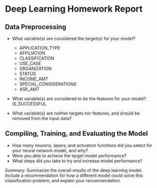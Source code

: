 # Deep Learning Homework Report

## Data Preprocessing

* What variable(s) are considered the target(s) for your model?
	* APPLICATION_TYPE
	* AFFILIATION
	* CLASSIFICATION
	* USE_CASE
	* ORGANIZATION
	* STATUS
	* INCOME_AMT
	* SPECIAL_CONSIDERATIONS
	* ASK_AMT
* What variable(s) are considered to be the features for your model?
IS_SUCCESSFUL

* What variable(s) are neither targets nor features, and should be removed from the input data?


## Compiling, Training, and Evaluating the Model

* How many neurons, layers, and activation functions did you select for your neural network model, and why?
* Were you able to achieve the target model performance?
* What steps did you take to try and increase model performance?





Summary: Summarize the overall results of the deep learning model. Include a recommendation for how a different model could solve this classification problem, and explain your recommendation.
